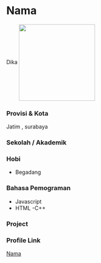 # Nama
Dika
<img src="https://w7.pngwing.com/pngs/340/946/png-transparent-avatar-user-computer-icons-software-developer-avatar-child-face-heroes.png" width="200" height="200" align="center"/>

### Provisi & Kota

Jatim , surabaya

### Sekolah / Akademik


### Hobi

- Begadang


### Bahasa Pemograman 

- Javascript
- HTML
-C++

### Project



### Profile Link

[Nama](https://github.com/aisyalfawwaz)
